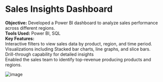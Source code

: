 # Sales Insights Dashboard 

**Objective:** Developed a Power BI dashboard to analyze sales performance across different regions.<br>
**Tools Used:** Power BI, SQL<Br>
**Key Features:**<Br>
Interactive filters to view sales data by product, region, and time period.<br>
Visualizations including Stacked bar charts, line graphs, and slice bars.<br>
Drill-through capability for detailed insights<Br>
Enabled the sales team to identify top-revenue producing products and regions.<Br>

![image](https://github.com/user-attachments/assets/a3ee032c-b5c9-4e89-a55a-2bf659b2cb76)


